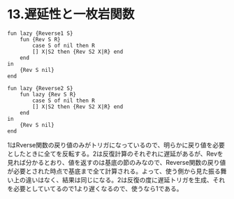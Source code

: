# 13.遅延性と一枚岩関数


	fun lazy {Reverse1 S}
		fun {Rev S R}
			case S of nil then R
			[] X|S2 then {Rev S2 X|R} end
		end
	in
		{Rev S nil}
	end

	fun lazy {Reverse2 S}
		fun lazy {Rev S R}
			case S of nil then R
			[] X|S2 then {Rev S2 X|R} end
		end
	in
		{Rev S nil}
	end
	

1はRverse関数の戻り値のみがトリガになっているので、明らかに戻り値を必要としたときに全てを反転する。2は反復計算のそれぞれに遅延があるが、Revを見れば分かるとおり、値を返すのは基底の節のみなので、Reverse関数の戻り値が必要とされた時点で基底まで全て計算される。よって、使う側から見た振る舞い上の違いはなく、結果は同じになる。2は反復の度に遅延トリガを生成、それを必要としていてるので1より遅くなるので、使うなら1である。

